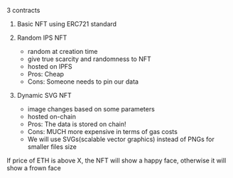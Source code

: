 3 contracts

1. Basic NFT using ERC721 standard
2. Random IPS NFT
    - random at creation time
    - give true scarcity and randomness to NFT
    - hosted on IPFS
    - Pros: Cheap
    - Cons: Someone needs to pin our data

3. Dynamic SVG NFT
    - image changes based on some parameters
    - hosted on-chain
    - Pros: The data is stored on chain!
    - Cons: MUCH more expensive in terms of gas costs
    - We will use SVGs(scalable vector graphics) instead of PNGs for smaller files size

If price of ETH is above X, the NFT will show a happy face, otherwise it will show a frown face
    